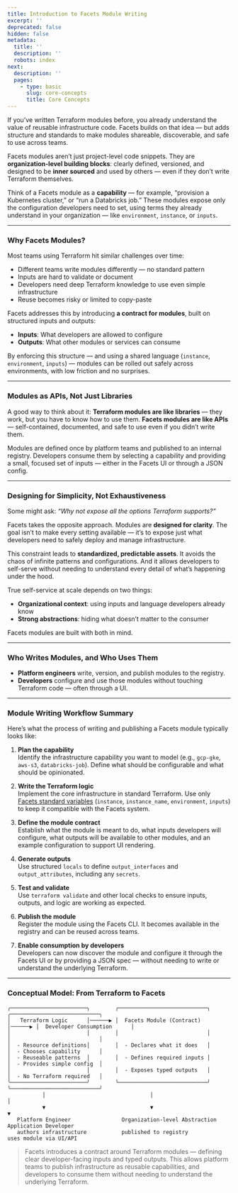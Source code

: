 ```yaml
---
title: Introduction to Facets Module Writing
excerpt: ''
deprecated: false
hidden: false
metadata:
  title: ''
  description: ''
  robots: index
next:
  description: ''
  pages:
    - type: basic
      slug: core-concepts
      title: Core Concepts
---
```

If you’ve written Terraform modules before, you already understand the value of reusable infrastructure code. Facets builds on that idea — but adds structure and standards to make modules shareable, discoverable, and safe to use across teams.

Facets modules aren’t just project-level code snippets. They are **organization-level building blocks**: clearly defined, versioned, and designed to be **inner sourced** and used by others — even if they don’t write Terraform themselves.

Think of a Facets module as a **capability** — for example, “provision a Kubernetes cluster,” or “run a Databricks job.” These modules expose only the configuration developers need to set, using terms they already understand in your organization — like `environment`, `instance`, or `inputs`.

***

### Why Facets Modules?

Most teams using Terraform hit similar challenges over time:

- Different teams write modules differently — no standard pattern
- Inputs are hard to validate or document
- Developers need deep Terraform knowledge to use even simple infrastructure
- Reuse becomes risky or limited to copy-paste

Facets addresses this by introducing **a contract for modules**, built on structured inputs and outputs:

- **Inputs**: What developers are allowed to configure
- **Outputs**: What other modules or services can consume

By enforcing this structure — and using a shared language (`instance`, `environment`, `inputs`) — modules can be rolled out safely across environments, with low friction and no surprises.

***

### Modules as APIs, Not Just Libraries

A good way to think about it: **Terraform modules are like libraries** — they work, but you have to know how to use them. **Facets modules are like APIs** — self-contained, documented, and safe to use even if you didn’t write them.

Modules are defined once by platform teams and published to an internal registry. Developers consume them by selecting a capability and providing a small, focused set of inputs — either in the Facets UI or through a JSON config.

***

### Designing for Simplicity, Not Exhaustiveness

Some might ask: _“Why not expose all the options Terraform supports?”_

Facets takes the opposite approach. Modules are **designed for clarity**. The goal isn’t to make every setting available — it’s to expose just what developers need to safely deploy and manage infrastructure.

This constraint leads to **standardized, predictable assets**. It avoids the chaos of infinite patterns and configurations. And it allows developers to self-serve without needing to understand every detail of what’s happening under the hood.

True self-service at scale depends on two things:

- **Organizational context**: using inputs and language developers already know
- **Strong abstractions**: hiding what doesn’t matter to the consumer

Facets modules are built with both in mind.

***

### Who Writes Modules, and Who Uses Them

- **Platform engineers** write, version, and publish modules to the registry.
- **Developers** configure and use those modules without touching Terraform code — often through a UI.

***

### Module Writing Workflow Summary

Here’s what the process of writing and publishing a Facets module typically looks like:

1. **Plan the capability**  
   Identify the infrastructure capability you want to model (e.g., `gcp-gke`, `aws-s3`, `databricks-job`). Define what should be configurable and what should be opinionated.

2. **Write the Terraform logic**  
   Implement the core infrastructure in standard Terraform. Use only [Facets standard variables](https://readme.facets.cloud/docs/building-a-facets-module#3-write-the-terraform-logic) (`instance`, `instance_name`, `environment`, `inputs`) to keep it compatible with the Facets system.

3. **Define the module contract**  
   Establish what the module is meant to do, what inputs developers will configure, what outputs will be available to other modules, and an example configuration to support UI rendering.

4. **Generate outputs**  
   Use structured `locals` to define `output_interfaces` and `output_attributes`, including any `secrets`.

5. **Test and validate**  
   Use `terraform validate` and other local checks to ensure inputs, outputs, and logic are working as expected.

6. **Publish the module**  
   Register the module using the Facets CLI. It becomes available in the registry and can be reused across teams.

7. **Enable consumption by developers**  
   Developers can now discover the module and configure it through the Facets UI or by providing a JSON spec — without needing to write or understand the underlying Terraform.

***

### Conceptual Model: From Terraform to Facets

```text
╭────────────────────────╮        ╭────────────────────────────╮        ╭────────────────────────────╮
│   Terraform Logic      │──────▶ │  Facets Module (Contract)  │──────▶ │  Developer Consumption      │
│                        │        │                            │        │                            │
│  - Resource definitions│        │  - Declares what it does   │        │  - Chooses capability      │
│  - Reuseable patterns  │        │  - Defines required inputs │        │  - Provides simple config  │
│                        │        │  - Exposes typed outputs   │        │  - No Terraform required   │
╰────────────────────────╯        ╰────────────────────────────╯        ╰────────────────────────────╯
           │                                 │                                     │
           ▼                                 ▼                                     ▼
   Platform Engineer                Organization-level Abstraction       Application Developer
   authors infrastructure           published to registry                uses module via UI/API
```

> Facets introduces a contract around Terraform modules — defining clear developer-facing inputs and typed outputs. This allows platform teams to publish infrastructure as reusable capabilities, and developers to consume them without needing to understand the underlying Terraform.